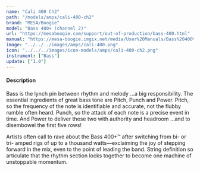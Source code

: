 ```yaml
---
name: "Cali 400 Ch2"
path: "/models/amps/cali-400-ch2"
brand: "MESA/Boogie"
model: "Bass 400+ (channel 2)"
url: "https://mesaboogie.com/support/out-of-production/bass-400.html"
manual: "https://mesa-boogie.imgix.net/media/User%20Manuals/Bass%20400%20Plus.pdf"
image: "../../../images/amps/cali-400.png"
icon: "../../../images/icon-models/amps/cali-400-ch2.png"
instrument: ["Bass"]
update: ["1.0"]
---
```

#### Description
Bass is the lynch pin between rhythm and melody …a big responsibility. The essential ingredients of great bass tone are Pitch, Punch and Power. Pitch, so the frequency of the note is identifiable and accurate, not the flubby rumble often heard. Punch, so the attack of each note is a precise event in time. And Power to deliver these two with authority and headroom …and to disembowel the first five rows!

Artists often call to rave about the Bass 400+™ after switching from bi- or tri- amped rigs of up to a thousand watts—exclaiming the joy of stepping forward in the mix, even to the point of leading the band. String definition so articulate that the rhythm section locks together to become one machine of unstoppable momentum.